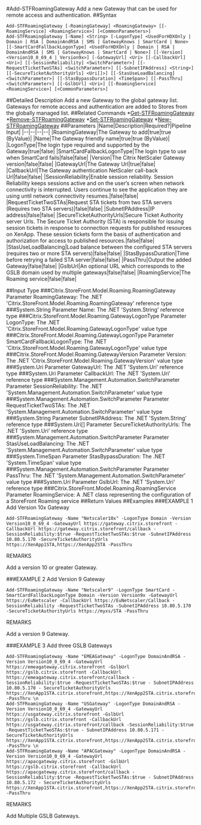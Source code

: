 #Add-STFRoamingGateway
Add a new Gateway that can be used for remote access and authentication.
##Syntax
```Add-STFRoamingGateway [-RoamingGateway] <RoamingGateway> [[-RoamingService] <RoamingService>] [<CommonParameters>]
Add-STFRoamingGateway [-Name] <String> [-LogonType] <UsedForHDXOnly | Domain | RSA | DomainAndRSA | SMS | GatewayKnows | SmartCard | None> [[-SmartCardFallbackLogonType] <UsedForHDXOnly | Domain | RSA | DomainAndRSA | SMS | GatewayKnows | SmartCard | None>] [[-Version] <Version10_0_69_4 | Version9x>] [-GatewayUrl] <Uri> [[-CallbackUrl] <Uri>] [[-SessionReliability] <SwitchParameter>] [[-RequestTicketTwoSTAs] <SwitchParameter>] [[-SubnetIPAddress] <String>] [[-SecureTicketAuthorityUrls] <Uri[]>] [[-StasUseLoadBalancing] <SwitchParameter>] [[-StasBypassDuration] <TimeSpan>] [[-PassThru] <SwitchParameter>] [[-GslbUrl] <Uri>] [[-RoamingService] <RoamingService>] [<CommonParameters>]
```
##Detailed Description
Add a new Gateway to the global gateway list. Gateways for remote access and authentication are added to Stores from the globally managed list.
##Related Commands
*[Get-STFRoamingGateway](Get-STFRoamingGateway)
*[Remove-STFRoamingGateway](Remove-STFRoamingGateway)
*[Set-STFRoamingGateway](Set-STFRoamingGateway)
*[New-STFRoamingGateway](New-STFRoamingGateway)
##Parameters
|Name|Description|Required?|Pipeline Input||--|--|--|--||RoamingGateway|The Gateway to add|true|true (ByValue)||Name|The Gateway friendly name|true|true (ByValue)||LogonType|The login type required and supported by the Gateway|true|false||SmartCardFallbackLogonType|The login type to use when SmartCard fails|false|false||Version|The Citrix NetScaler Gateway version|false|false||GatewayUrl|The Gateway Url|true|false||CallbackUrl|The Gateway authentication NetScaler call-back Url|false|false||SessionReliability|Enable session reliability. Session Reliability keeps sessions active and on the user’s screen when network connectivity is interrupted. Users continue to see the application they are using until network connectivity resumes.|false|false||RequestTicketTwoSTAs|Request STA tickets from two STA servers (Requires two STA servers)|false|false||SubnetIPAddress|IP address|false|false||SecureTicketAuthorityUrls|Secure Ticket Authority server Urls. The Secure Ticket Authority (STA) is responsible for issuing session tickets in response to connection requests for published resources on XenApp. These session tickets form the basis of authentication and authorization for access to published resources.|false|false||StasUseLoadBalancing|Load balance between the configured STA servers (requires two or more STA servers)|false|false||StasBypassDuration|Time before retrying a failed STA server|false|false||PassThru|Output the added Gateway|false|false||GslbUrl|An optional URL which corresponds to the GSLB domain used by multiple gateways|false|false||RoamingService|The Roaming service|false|false|##Input Type
###Citrix.StoreFront.Model.Roaming.RoamingGateway
Parameter RoamingGateway: The .NET 'Citrix.StoreFront.Model.Roaming.RoamingGateway' reference type
###System.String
Parameter Name: The .NET 'System.String' reference type
###Citrix.StoreFront.Model.Roaming.GatewayLogonType
Parameter LogonType: The .NET 'Citrix.StoreFront.Model.Roaming.GatewayLogonType' value type
###Citrix.StoreFront.Model.Roaming.GatewayLogonType
Parameter SmartCardFallbackLogonType: The .NET 'Citrix.StoreFront.Model.Roaming.GatewayLogonType' value type
###Citrix.StoreFront.Model.Roaming.GatewayVersion
Parameter Version: The .NET 'Citrix.StoreFront.Model.Roaming.GatewayVersion' value type
###System.Uri
Parameter GatewayUrl: The .NET 'System.Uri' reference type
###System.Uri
Parameter CallbackUrl: The .NET 'System.Uri' reference type
###System.Management.Automation.SwitchParameter
Parameter SessionReliability: The .NET 'System.Management.Automation.SwitchParameter' value type
###System.Management.Automation.SwitchParameter
Parameter RequestTicketTwoSTAs: The .NET 'System.Management.Automation.SwitchParameter' value type
###System.String
Parameter SubnetIPAddress: The .NET 'System.String' reference type
###System.Uri[]
Parameter SecureTicketAuthorityUrls: The .NET 'System.Uri' reference type
###System.Management.Automation.SwitchParameter
Parameter StasUseLoadBalancing: The .NET 'System.Management.Automation.SwitchParameter' value type
###System.TimeSpan
Parameter StasBypassDuration: The .NET 'System.TimeSpan' value type
###System.Management.Automation.SwitchParameter
Parameter PassThru: The .NET 'System.Management.Automation.SwitchParameter' value type
###System.Uri
Parameter GslbUrl: The .NET 'System.Uri' reference type
###Citrix.StoreFront.Model.Roaming.RoamingService
Parameter RoamingService: A .NET class representing the configuration of a StoreFront Roaming service
##Return Values
##Examples
###EXAMPLE 1 Add Version 10x Gateway
```Add-STFRoamingGateway -Name "Netscaler10x" -LogonType Domain -Version Version10_0_69_4 -GatewayUrl https://gateway.citrix.storefront -CallbackUrl https://gateway.citrix.storefront/callback -SessionReliability:$true -RequestTicketTwoSTAs:$true -SubnetIPAddress 10.80.5.170 -SecureTicketAuthorityUrls https://XenApp1STA,https://XenApp2STA -PassThru
```
REMARKS

Add a version 10 or greater Gateway.
###EXAMPLE 2 Add Version 9 Gateway
```Add-STFRoamingGateway -Name "Netscaler9" -LogonType SmartCard -SmartCardFallbackLogonType Domain -Version Version9x -GatewayUrl https://EuNetscaler -CallbackUrl https://EuNetscaler/Callback -SessionReliability -RequestTicketTwoSTAs -SubnetIPAddress 10.80.5.170 -SecureTicketAuthorityUrls https://myxs/STA -PassThru
```
REMARKS

Add a version 9 Gateway.
###EXAMPLE 3 Add three GSLB Gateways
```Add-STFRoamingGateway -Name "EMEAGateway" -LogonType DomainAndRSA -Version Version10_0_69_4 -GatewayUrl https://emeagateway.citrix.storefront -GslbUrl https://gslb.citrix.storefront -CallbackUrl https://emeagateway.citrix.storefront/callback -SessionReliability:$true -RequestTicketTwoSTAs:$true - SubnetIPAddress 10.80.5.170 - SecureTicketAuthorityUrls https://XenApp1STA.citrix.storefront,https://XenApp2STA.citrix.storefront -PassThru \n
Add-STFRoamingGateway -Name "USGateway" -LogonType DomainAndRSA -Version Version10_0_69_4 -GatewayUrl https://usgateway.citrix.storefront -GslbUrl https://gslb.citrix.storefront -CallbackUrl https://usgateway.citrix.storefront/callback -SessionReliability:$true -RequestTicketTwoSTAs:$true - SubnetIPAddress 10.80.5.171 - SecureTicketAuthorityUrls https://XenApp1STA.citrix.storefront,https://XenApp2STA.citrix.storefront -PassThru \n
Add-STFRoamingGateway -Name "APACGateway" -LogonType DomainAndRSA -Version Version10_0_69_4 -GatewayUrl https://apacgateway.citrix.storefront -GslbUrl https://gslb.citrix.storefront -CallbackUrl https://apacgateway.citrix.storefront/callback -SessionReliability:$true -RequestTicketTwoSTAs:$true - SubnetIPAddress 10.80.5.172 - SecureTicketAuthorityUrls https://XenApp1STA.citrix.storefront,https://XenApp2STA.citrix.storefront -PassThru
```
REMARKS

Add Multiple GSLB Gateways.
